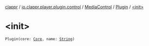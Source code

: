 [clappr](../../../index.md) / [io.clappr.player.plugin.control](../../index.md) / [MediaControl](../index.md) / [Plugin](index.md) / [&lt;init&gt;](./-init-.md)

# &lt;init&gt;

`Plugin(core: `[`Core`](../../../io.clappr.player.components/-core/index.md)`, name: `[`String`](https://kotlinlang.org/api/latest/jvm/stdlib/kotlin/-string/index.html)`)`